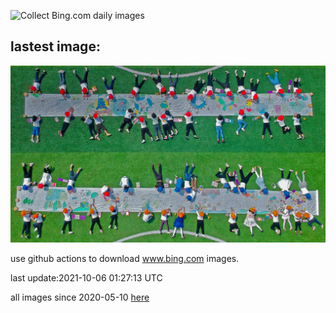 ![Collect Bing.com daily images](https://github.com/counter2015/bing-daily-images/workflows/Collect%20Bing.com%20daily%20images/badge.svg)
## lastest image:
![](images/Kindergarteners.jpg)

use github actions to download www.bing.com images.

last update:2021-10-06 01:27:13 UTC

all images since 2020-05-10 [here](https://github.com/counter2015/bing-daily-images/tree/master/images) 

